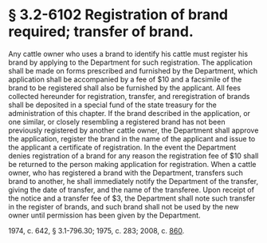 # § 3.2-6102 Registration of brand required; transfer of brand.

<p>Any cattle owner who uses a brand to identify his cattle must register his brand by applying to the Department for such registration. The application shall be made on forms prescribed and furnished by the Department, which application shall be accompanied by a fee of $10 and a facsimile of the brand to be registered shall also be furnished by the applicant. All fees collected hereunder for registration, transfer, and reregistration of brands shall be deposited in a special fund of the state treasury for the administration of this chapter. If the brand described in the application, or one similar, or closely resembling a registered brand has not been previously registered by another cattle owner, the Department shall approve the application, register the brand in the name of the applicant and issue to the applicant a certificate of registration. In the event the Department denies registration of a brand for any reason the registration fee of $10 shall be returned to the person making application for registration. When a cattle owner, who has registered a brand with the Department, transfers such brand to another, he shall immediately notify the Department of the transfer, giving the date of transfer, and the name of the transferee. Upon receipt of the notice and a transfer fee of $3, the Department shall note such transfer in the register of brands, and such brand shall not be used by the new owner until permission has been given by the Department.</p><p>1974, c. 642, § 3.1-796.30; 1975, c. 283; 2008, c. <a href='http://lis.virginia.gov/cgi-bin/legp604.exe?081+ful+CHAP0860'>860</a>.</p>